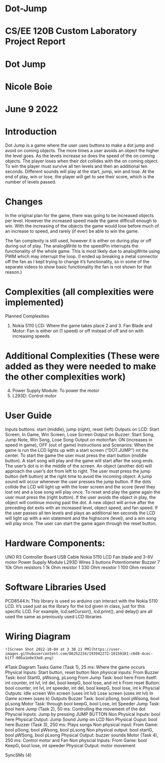 # Dot-Jump
# CS/EE 120B Custom Laboratory Project Report
# Dot Jump
# Nicole Boie
# June 9 2022

# Introduction
Dot Jump is a game where the user uses buttons to make a dot jump and avoid on coming objects. The more times a user avoids an object the higher the level goes. As the levels increase so does the speed of the on coming objects. The player loses when their dot collides with the on coming object. To win the player must survive all ten levels and then an additional ten seconds. Different sounds will play at the start, jump, win and lose. At the end of play, win or lose, the player will get to see their score, which is the number of levels passed.

# Changes
In the original plan for the game, there was going to be increased objects per level. However the increased speed made the game difficult enough to win. With the increasing of the objects the game would lose before much of an increase to speed, and rarely (if ever) be able to win the game.

The fan complexity is still used, however it is either on during play or off during out of play. The analogWrite to the speedPin interrupts the functionality of the whole game. This is most likely due to analogWrite using PWM which may interrupt the loop. 
(I ended up breaking a metal connector off the fan as I kept trying to change it’s functionality, so in some of the separate videos to show basic functionality the fan is not shown for that reason.) 

# Complexities (all complexities were implemented)
Planned Complexities
1. Nokia 5110 LCD: Where the game takes place
2 and 3. Fan Blade and Motor: Fan is either on (1 speed) or off instead of off and on with increasing speeds
# Additional Complexities (These were added as they were needed to make the other complexities work)
4. Power Supply Module: To power the motor
5. L293D: Control motor

# User Guide
Inputs buttons: start (middle), jump (right), reset (left)
Outputs on LCD: Start Screen, In Game, Win Screen, Lose Screen
Output on Buzzer: Start Song, Jump Note, Win Song, Lose Song
Output on motor/fan: ON (increases in speed in game), OFF (out of game)
Instructions and Scenarios:
When the game is run the LCD lights up with a start screen (“DOT.JUMP”) int the center.
To start the game the user must press the start button (middle button).
A start song will play and the game will start after the song ends.
The user’s dot is in the middle of the screen.
An object (another dot) will approach the user’s dot from left to right.
The user must press the jump button (left button) at the right time to avoid the incoming object.
A jump sound will occur whenever the user presses the jump button.
If the dots collide the LCD will light up with the loser screen and the score (level they lost on) and a lose song will play once.
To reset and play the game again the user must press the (right button).
If the user avoids the object in play, the object will continue moving past the dot.
A new object will arrive after the preceding dot exits with an increased level, object speed, and fan speed.
If the user passes all ten levels and plays an additional ten seconds the LCD will light up with a win statement and the highscore (level), and a win song will play once.
The user can start the game again through the reset button.

# Hardware Components:
UNO R3 Controller Board
USB Cable
Nokia 5110 LCD
Fan blade and 3-6V motor
Power Supply Module
L293D
Wires
3 buttons
Potentiometer
Buzzer
7 10k Ohm resistors
1 1k Ohm resistor
1 330 Ohm resistor
1 100 Ohm resistor

# Software Libraries Used
PCD8544.h: This library is used so arduino can interact with the Nokia 5110 LCD. It’s used just as the library for the lcd given in class, just for this specific LCD. For example, lcd.setCursor(), lcd.print(), and delay() are all used the same as previously used LCD libraries

# Wiring Diagram		 	 	 		
			 		

	![Screen Shot 2022-10-04 at 3 30 11 PM](https://user-images.githubusercontent.com/86252234/193942272-10159181-c6d8-4cec-b1f7-005a1e0e33e8.png)


	 	 	 		
					 			
		
#Task Diagram
Tasks
Game (Task 1), 25 ms: Where the game occurs
Physical Inputs: Start button, reset button
Non physical inputs: 
From Buzzer Task: bool StartG, pWsong, pLsong
From Jump Task: bool here
From itself: int counter, int lvl, int del, bool keepG, bool lose, and int k
From reset Button: bool counter, int lvl, int speeder, int del, bool keepG, bool lose, int k
Physcial Outputs:
Idle screen
Win screen (uses int lvl)
Lose screen (uses int lvl)
In Game screen (uses k)
Outputs
Buzzer Task: bool pSong, bool pWsong, bool pLsong
Motor Task: through bool keepG, bool Lose, int Speeder
Jump Task: bool here
Jump (Task 2), 50 ms: Controlling the movement of the dot
Physcial Inputs: Jump by pressing JUMP BUTTON
Non Physical Inputs: bool here
Physical Output: 
Jump Sound
Jump on LCD
Non Physical Ouput: bool here
Buzzer (Task 3), 250 ms: Plays songs
Non physical input:
From Game: bool pSong, bool pWsong, bool pLsong
Non physical output: bool startG, bool pWSong, bool pLsong
Physical Output: buzzer sounds
Motor (Task 4), 250 ms: Control motor and Fan
Non physcial Inputs:
From Game: bool KeepG, bool lose, int speeder
Physical Output: motor movement













SyncSMs (4)




